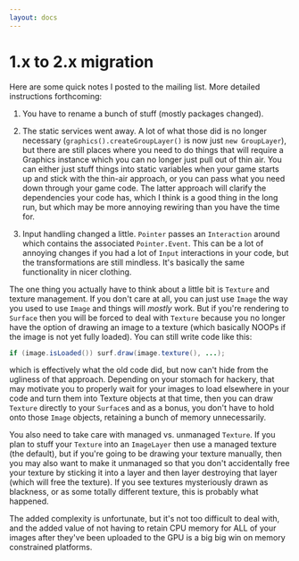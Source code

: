 ```yaml
---
layout: docs
---
```


# 1.x to 2.x migration

Here are some quick notes I posted to the mailing list. More detailed instructions forthcoming:

1. You have to rename a bunch of stuff (mostly packages changed).

2. The static services went away. A lot of what those did is no longer necessary
(`graphics().createGroupLayer()` is now just `new GroupLayer`), but there are still places where
you need to do things that will require a Graphics instance which you can no longer just pull out
of thin air. You can either just stuff things into static variables when your game starts up and
stick with the thin-air approach, or you can pass what you need down through your game code. The
latter approach will clarify the dependencies your code has, which I think is a good thing in the
long run, but which may be more annoying rewiring than you have the time for.

3. Input handling changed a little. `Pointer` passes an `Interaction` around which contains the
associated `Pointer.Event`. This can be a lot of annoying changes if you had a lot of `Input`
interactions in your code, but the transformations are still mindless. It's basically the same
functionality in nicer clothing.

The one thing you actually have to think about a little bit is `Texture` and texture management. If
you don't care at all, you can just use `Image` the way you used to use `Image` and things will
*mostly* work. But if you're rendering to `Surface` then you will be forced to deal with `Texture`
because you no longer have the option of drawing an image to a texture (which basically NOOPs if
the image is not yet fully loaded). You can still write code like this:

```java
if (image.isLoaded()) surf.draw(image.texture(), ...);
```

which is effectively what the old code did, but now can't hide from the ugliness of that approach.
Depending on your stomach for hackery, that may motivate you to properly wait for your images to
load elsewhere in your code and turn them into Texture objects at that time, then you can draw
`Texture` directly to your `Surface`s and as a bonus, you don't have to hold onto those `Image`
objects, retaining a bunch of memory unnecessarily.

You also need to take care with managed vs. unmanaged `Texture`. If you plan to stuff your
`Texture` into an `ImageLayer` then use a managed texture (the default), but if you're going to be
drawing your texture manually, then you may also want to make it unmanaged so that you don't
accidentally free your texture by sticking it into a layer and then layer destroying that layer
(which will free the texture). If you see textures mysteriously drawn as blackness, or as some
totally different texture, this is probably what happened.

The added complexity is unfortunate, but it's not too difficult to deal with, and the added value
of not having to retain CPU memory for ALL of your images after they've been uploaded to the GPU is
a big big win on memory constrained platforms.
